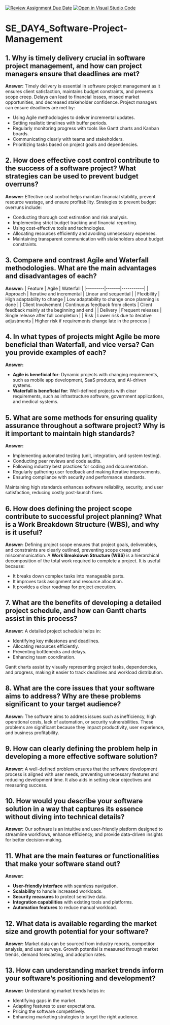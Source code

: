 [![Review Assignment Due Date](https://classroom.github.com/assets/deadline-readme-button-22041afd0340ce965d47ae6ef1cefeee28c7c493a6346c4f15d667ab976d596c.svg)](https://classroom.github.com/a/9pw6JKcu)
[![Open in Visual Studio Code](https://classroom.github.com/assets/open-in-vscode-2e0aaae1b6195c2367325f4f02e2d04e9abb55f0b24a779b69b11b9e10269abc.svg)](https://classroom.github.com/online_ide?assignment_repo_id=18443588&assignment_repo_type=AssignmentRepo)
# SE_DAY4_Software-Project-Management

## 1. Why is timely delivery crucial in software project management, and how can project managers ensure that deadlines are met?
**Answer:**
Timely delivery is essential in software project management as it ensures client satisfaction, maintains budget constraints, and prevents scope creep. Delays can lead to financial losses, missed market opportunities, and decreased stakeholder confidence. Project managers can ensure deadlines are met by:
- Using Agile methodologies to deliver incremental updates.
- Setting realistic timelines with buffer periods.
- Regularly monitoring progress with tools like Gantt charts and Kanban boards.
- Communicating clearly with teams and stakeholders.
- Prioritizing tasks based on project goals and dependencies.

## 2. How does effective cost control contribute to the success of a software project? What strategies can be used to prevent budget overruns?
**Answer:**
Effective cost control helps maintain financial stability, prevent resource wastage, and ensure profitability. Strategies to prevent budget overruns include:
- Conducting thorough cost estimation and risk analysis.
- Implementing strict budget tracking and financial reporting.
- Using cost-effective tools and technologies.
- Allocating resources efficiently and avoiding unnecessary expenses.
- Maintaining transparent communication with stakeholders about budget constraints.

## 3. Compare and contrast Agile and Waterfall methodologies. What are the main advantages and disadvantages of each?
**Answer:**
| Feature | Agile | Waterfall |
|---------|-------|-----------|
| Approach | Iterative and incremental | Linear and sequential |
| Flexibility | High adaptability to change | Low adaptability to change once planning is done |
| Client Involvement | Continuous feedback from clients | Client feedback mainly at the beginning and end |
| Delivery | Frequent releases | Single release after full completion |
| Risk | Lower risk due to iterative adjustments | Higher risk if requirements change late in the process |

## 4. In what types of projects might Agile be more beneficial than Waterfall, and vice versa? Can you provide examples of each?
**Answer:**
- **Agile is beneficial for**: Dynamic projects with changing requirements, such as mobile app development, SaaS products, and AI-driven systems.
- **Waterfall is beneficial for**: Well-defined projects with clear requirements, such as infrastructure software, government applications, and medical systems.

## 5. What are some methods for ensuring quality assurance throughout a software project? Why is it important to maintain high standards?
**Answer:**
- Implementing automated testing (unit, integration, and system testing).
- Conducting peer reviews and code audits.
- Following industry best practices for coding and documentation.
- Regularly gathering user feedback and making iterative improvements.
- Ensuring compliance with security and performance standards.

Maintaining high standards enhances software reliability, security, and user satisfaction, reducing costly post-launch fixes.

## 6. How does defining the project scope contribute to successful project planning? What is a Work Breakdown Structure (WBS), and why is it useful?
**Answer:**
Defining project scope ensures that project goals, deliverables, and constraints are clearly outlined, preventing scope creep and miscommunication. 
A **Work Breakdown Structure (WBS)** is a hierarchical decomposition of the total work required to complete a project. It is useful because:
- It breaks down complex tasks into manageable parts.
- It improves task assignment and resource allocation.
- It provides a clear roadmap for project execution.

## 7. What are the benefits of developing a detailed project schedule, and how can Gantt charts assist in this process?
**Answer:**
A detailed project schedule helps in:
- Identifying key milestones and deadlines.
- Allocating resources efficiently.
- Preventing bottlenecks and delays.
- Enhancing team coordination.

Gantt charts assist by visually representing project tasks, dependencies, and progress, making it easier to track deadlines and workload distribution.

## 8. What are the core issues that your software aims to address? Why are these problems significant to your target audience?
**Answer:**
The software aims to address issues such as inefficiency, high operational costs, lack of automation, or security vulnerabilities. These problems are significant because they impact productivity, user experience, and business profitability.

## 9. How can clearly defining the problem help in developing a more effective software solution?
**Answer:**
A well-defined problem ensures that the software development process is aligned with user needs, preventing unnecessary features and reducing development time. It also aids in setting clear objectives and measuring success.

## 10. How would you describe your software solution in a way that captures its essence without diving into technical details?
**Answer:**
Our software is an intuitive and user-friendly platform designed to streamline workflows, enhance efficiency, and provide data-driven insights for better decision-making.

## 11. What are the main features or functionalities that make your software stand out?
**Answer:**
- **User-friendly interface** with seamless navigation.
- **Scalability** to handle increased workloads.
- **Security measures** to protect sensitive data.
- **Integration capabilities** with existing tools and platforms.
- **Automation features** to reduce manual workload.

## 12. What data is available regarding the market size and growth potential for your software?
**Answer:**
Market data can be sourced from industry reports, competitor analysis, and user surveys. Growth potential is measured through market trends, demand forecasting, and adoption rates.

## 13. How can understanding market trends inform your software’s positioning and development?
**Answer:**
Understanding market trends helps in:
- Identifying gaps in the market.
- Adapting features to user expectations.
- Pricing the software competitively.
- Enhancing marketing strategies to target the right audience.


